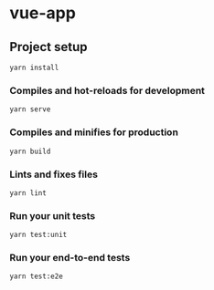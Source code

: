 # vue-app

## Project setup
```
yarn install
```

### Compiles and hot-reloads for development
```
yarn serve
```

### Compiles and minifies for production
```
yarn build
```

### Lints and fixes files
```
yarn lint
```

### Run your unit tests
```
yarn test:unit
```

### Run your end-to-end tests
```
yarn test:e2e
```
